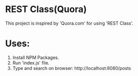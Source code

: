 # REST Class(Quora)

This project is inspired by 'Quora.com' for using 'REST Class'.

# Uses:

1. Install NPM Packages.
2. Run 'index.js' file.
3. Type and search on browser: http://localhost:8080/posts
